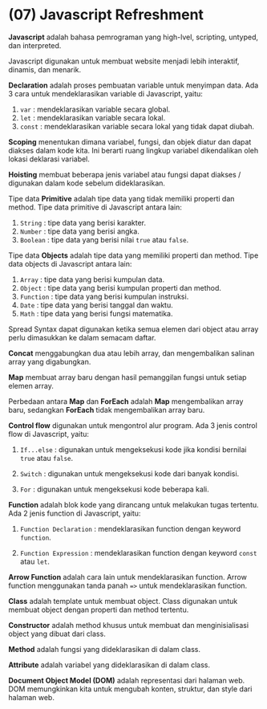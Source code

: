 # (07) Javascript Refreshment

**Javascript** adalah bahasa pemrograman yang high-lvel, scripting, untyped, dan interpreted.

Javascript digunakan untuk membuat website menjadi lebih interaktif, dinamis, dan menarik.

**Declaration** adalah proses pembuatan variable untuk menyimpan data. Ada 3 cara untuk mendeklarasikan variable di Javascript, yaitu:

1. `var` : mendeklarasikan variable secara global.
2. `let` : mendeklarasikan variable secara lokal.
3. `const` : mendeklarasikan variable secara lokal yang tidak dapat diubah.

**Scoping** menentukan dimana variabel, fungsi, dan objek diatur dan dapat diakses dalam kode kita. Ini berarti ruang lingkup variabel dikendalikan oleh lokasi deklarasi variabel.

**Hoisting** membuat beberapa jenis variabel atau fungsi dapat diakses / digunakan dalam kode sebelum dideklarasikan.

Tipe data **Primitive** adalah tipe data yang tidak memiliki properti dan method. Tipe data primitive di Javascript antara lain:

1. `String` : tipe data yang berisi karakter.
2. `Number` : tipe data yang berisi angka.
3. `Boolean` : tipe data yang berisi nilai `true` atau `false`.

Tipe data **Objects** adalah tipe data yang memiliki properti dan method. Tipe data objects di Javascript antara lain: 

1. `Array` : tipe data yang berisi kumpulan data.
2. `Object` : tipe data yang berisi kumpulan properti dan method.
3. `Function` : tipe data yang berisi kumpulan instruksi.
4. `Date` : tipe data yang berisi tanggal dan waktu.
5. `Math` : tipe data yang berisi fungsi matematika.

Spread Syntax dapat digunakan ketika semua elemen dari object atau array perlu dimasukkan ke dalam semacam daftar.

**Concat** menggabungkan dua atau lebih array, dan mengembalikan salinan array yang digabungkan.

**Map** membuat array baru dengan hasil pemanggilan fungsi untuk setiap elemen array.
 
Perbedaan antara **Map** dan **ForEach** adalah **Map** mengembalikan array baru, sedangkan **ForEach** tidak mengembalikan array baru.

**Control flow** digunakan untuk mengontrol alur program. Ada 3 jenis control flow di Javascript, yaitu:

1. `If...else` : digunakan untuk mengeksekusi kode jika kondisi bernilai `true` atau `false`.

2. `Switch` : digunakan untuk mengeksekusi kode dari banyak kondisi.

3. `For` : digunakan untuk mengeksekusi kode beberapa kali.

**Function** adalah blok kode yang dirancang untuk melakukan tugas tertentu. Ada 2 jenis function di Javascript, yaitu:

1. `Function Declaration` : mendeklarasikan function dengan keyword `function`.

2. `Function Expression` : mendeklarasikan function dengan keyword `const` atau `let`.

**Arrow Function** adalah cara lain untuk mendeklarasikan function. Arrow function menggunakan tanda panah `=>` untuk mendeklarasikan function.

**Class** adalah template untuk membuat object. Class digunakan untuk membuat object dengan properti dan method tertentu.

 **Constructor** adalah method khusus untuk membuat dan menginisialisasi object yang dibuat dari class.

 **Method** adalah fungsi yang dideklarasikan di dalam class.

 **Attribute** adalah variabel yang dideklarasikan di dalam class.

 **Document Object Model (DOM)** adalah representasi dari halaman web. DOM memungkinkan kita untuk mengubah konten, struktur, dan style dari halaman web.

 